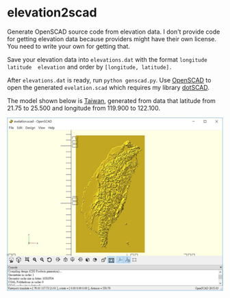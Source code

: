 # elevation2scad

Generate OpenSCAD source code from elevation data. I don't provide code for getting elevation data because providers might have their own license. You need to write your own for getting that.

Save your elevation data into `elevations.dat` with the format `longitude  latitude  elevation` and order by `[longitude, latitude].`

After `elevations.dat` is ready, run `python genscad.py`. Use [OpenSCAD](https://www.openscad.org/) to open the generated `evelation.scad` which requires my library [dotSCAD](https://github.com/JustinSDK/dotSCAD). 

The model shown below is [Taiwan](https://www.google.com.tw/maps/place/%E5%8F%B0%E7%81%A3/@23.6558232,120.3439706,8.04z/data=!4m5!3m4!1s0x346ef3065c07572f:0xe711f004bf9c5469!8m2!3d23.69781!4d120.960515), generated from data that latitude from 21.75 to 25.500 and longitude from 119.900 to 122.100.

![Taiwan](images/Taiwan.JPG)
